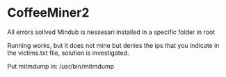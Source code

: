 # CoffeeMiner2
All errors sollved 
Mindub is nessesari installed in a specific folder in root

Running works, but it does not mine but denies the ips that you indicate in the victims.txt file, solution is investigated.


Put mitmdump in: /usr/bin/mitmdump

